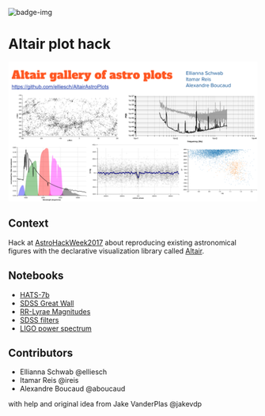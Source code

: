 ![badge-img](https://img.shields.io/badge/Made%20at-%23AstroHackWeek-8063d5.svg?style=flat)

# Altair plot hack

![summary](figures/summary_slide.png)

## Context

Hack at [AstroHackWeek2017][ahw17] about reproducing existing astronomical
figures with the declarative visualization library called [Altair][altair].

[ahw17]: https://github.com/AstroHackWeek/AstroHackWeek2017/wiki
[altair]: https://altair-viz.github.io/

## Notebooks

* [HATS-7b](notebooks/HATS-7b.ipynb)
* [SDSS Great Wall](notebooks/SDSS_great_wall.ipynb)
* [RR-Lyrae Magnitudes](notebooks/RR-Lyrae_magnitudes.ipynb)
* [SDSS filters](notebooks/SDSS_filters.ipynb)
* [LIGO power spectrum](notebooks/LIGO_power_spectrum.ipynb)

## Contributors

* Ellianna Schwab @elliesch
* Itamar Reis @ireis
* Alexandre Boucaud @aboucaud

with help and original idea from Jake VanderPlas @jakevdp
